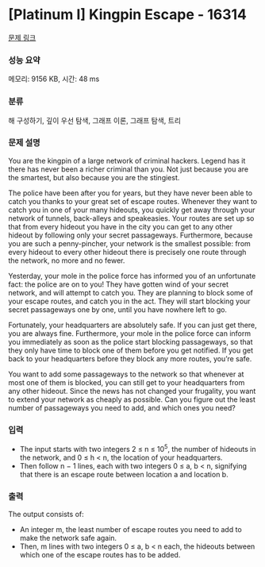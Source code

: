 # [Platinum I] Kingpin Escape - 16314 

[문제 링크](https://www.acmicpc.net/problem/16314) 

### 성능 요약

메모리: 9156 KB, 시간: 48 ms

### 분류

해 구성하기, 깊이 우선 탐색, 그래프 이론, 그래프 탐색, 트리

### 문제 설명

<p>You are the kingpin of a large network of criminal hackers. Legend has it there has never been a richer criminal than you. Not just because you are the smartest, but also because you are the stingiest.</p>

<p>The police have been after you for years, but they have never been able to catch you thanks to your great set of escape routes. Whenever they want to catch you in one of your many hideouts, you quickly get away through your network of tunnels, back-alleys and speakeasies. Your routes are set up so that from every hideout you have in the city you can get to any other hideout by following only your secret passageways. Furthermore, because you are such a penny-pincher, your network is the smallest possible: from every hideout to every other hideout there is precisely one route through the network, no more and no fewer.</p>

<p>Yesterday, your mole in the police force has informed you of an unfortunate fact: the police are on to you! They have gotten wind of your secret network, and will attempt to catch you. They are planning to block some of your escape routes, and catch you in the act. They will start blocking your secret passageways one by one, until you have nowhere left to go.</p>

<p>Fortunately, your headquarters are absolutely safe. If you can just get there, you are always fine. Furthermore, your mole in the police force can inform you immediately as soon as the police start blocking passageways, so that they only have time to block one of them before you get notified. If you get back to your headquarters before they block any more routes, you’re safe.</p>

<p>You want to add some passageways to the network so that whenever at most one of them is blocked, you can still get to your headquarters from any other hideout. Since the news has not changed your frugality, you want to extend your network as cheaply as possible. Can you figure out the least number of passageways you need to add, and which ones you need?</p>

### 입력 

 <ul>
	<li>The input starts with two integers 2 ≤ n ≤ 10<sup>5</sup>, the number of hideouts in the network, and 0 ≤ h < n, the location of your headquarters.</li>
	<li>Then follow n − 1 lines, each with two integers 0 ≤ a, b < n, signifying that there is an escape route between location a and location b.</li>
</ul>

### 출력 

 <p>The output consists of:</p>

<ul>
	<li>An integer m, the least number of escape routes you need to add to make the network safe again.</li>
	<li>Then, m lines with two integers 0 ≤ a, b < n each, the hideouts between which one of the escape routes has to be added.</li>
</ul>

